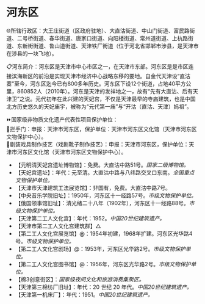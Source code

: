 # 河东区  
🌐所辖行政区：大王庄街道（区政府驻地）、大直沽街道、中山门街道、富民路街道、二号桥街道、春华街道、唐家口街道、向阳楼街道、常州道街道、上杭路街道、东新街街道、鲁山道街道、天津铁厂街道（位于河北省邯郸市涉县，是天津市在涉县的一块飞地）。  
  
📋河东简介：河东区是天津市中心市区之一，在天津市东部。河东区是是市区连接滨海新区的前沿是实现天津市经济中心战略东移的要地。自金代天津设“直沽寨”至今，河东区迄今已有800多年历史。河东区下设12个街道，占地40平方公里，860852人（2010年）。河东是天津的发祥地之一，故有“先有大直沽、后有天津卫”之说。元代初年在此兴建的天妃宫，不仅是天津最早的寺庙建筑，也是中国北方历史悠久的天妃庙宇，被称为“元代第一庙”与“开沽（直沽、天津）妈祖”。  
  
⏩国家级非物质文化遗产代表性项目保护单位：  
🔸拦手门：申报：天津市河东区，保护单位：天津市河东区文化馆（天津市河东区文物保护中心）。  
🔸剧装戏具制作技艺（戏剧靴子制作技艺）：申报：天津市河东区，保护单位：天津市河东区文化馆（天津市河东区文物保护中心）。  
  
* 【元明清天妃宫遗址博物馆】：免费。大直沽中路51号。*国家二级博物馆。*  
* 【天妃宫遗址】：年代：元至清。大直沽中路与八纬路交叉口东南。*全国重点文物保护单位。*  
* 【天津市天津建筑工法展览馆】：非国有，免费。大直沽中路7号。  
* 【中央音乐学院旧址】：1950年，河东区十一经路57号。*市级文物保护单位。*
* 【俄国领事馆旧址】：清光绪二十八年（1902年），河东区十一经路88号。*市级文物保护单位。*  
* 【天津第二工人文化宫】：年代：1952。*中国20世纪建筑遗产。*  
* 【天津市第二工人文化宫建筑群】△  
* 【第二工人文化宫展览馆】@：1954年初建，1968年扩建。河东区光华路4号。*市级文物保护单位。*  
* 【第二工人文化宫剧场】@：1953年，河东区光华路2号。*市级文物保护单位。*  
* 【第二工人文化宫图书馆】@：1956年，河东区光华路2号。*市级文物保护单位。*  
* 【棉3创意街区】：*国家级夜间文化和旅游消费集聚区。*  
* 【天津第三棉纺厂旧址】：年代：20 世纪 20 年代。*中国20世纪建筑遗产。*  
* 【天津第一机床厂】：年代：1951。*中国20世纪建筑遗产。* 